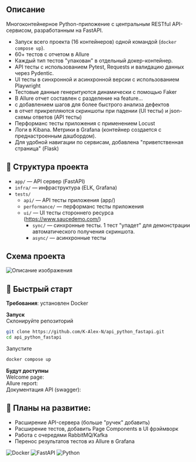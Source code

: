 
[//]: # (## Содержание)

[//]: # (* [Установка]&#40;#установка&#41;)

[//]: # (* [Начало работы]&#40;#начало-работы&#41;)

[//]: # (* [Документация API]&#40;#документация-api&#41;)

[//]: # (* [Тестирование]&#40;#тестирование&#41;)

[//]: # (* [Требования]&#40;#требования&#41;)

## Описание
Многоконтейнерное Python-приложение с центральным RESTful API-сервисом, разработанным на FastAPI.
- Запуск всего проекта (16 контейнеров) одной командой (`docker compose up`).
- 60+ тестов с отчетом в Allure
- Каждый тип тестов "упакован" в отдельный докер-контейнер. 
- API тесты с использованием Pytest, Requests и валидацию данных через Pydentic.
- UI тесты в синхронной и асинхронной версии с использованием Playwright
- Тестовые данные генеритуются динамически с помощью Faker
- В Allure отчет составлен с разделение на feature...
- с добавлением шагов для более быстрого анализа дефектов
- в отчет прикрепляются скриншоты при падении (UI тесты) и json-схемы ответов (API тесты) 
- Перформанс тесты приложения с применением Locust
- Логи в Kibana. Метрики в Grafana (контейнер создается с преднастроенным дашбордом). 
- Для удобной навигации по сервисам, добавлена "приветственная страница" (Flask)

[//]: # (POM, Elements)
[//]: # ()
## 📁 Структура проекта
- `app/` — API сервер (FastAPI)  
- `infra/` — инфраструктура (ELK, Grafana)
- `tests/`
  - `api/` — API тесты приложения (app/)
  - `performance/` — перформанс тесты приложения
  - `ui/` — UI тесты стороннего ресурса (https://www.saucedemo.com/)
    - `sync/` — синхронные тесты. 1 тест "упадет" для демонстрации автоматического получения скриншота. 
    - `async/` — асинхронные тесты 


## Схема проекта

![Описание изображения](https://raw.githubusercontent.com/K-Alex-N/assets/main/docker/main.png)


## 🚀 Быстрый старт

**Требования**: установлен Docker

**Запуск**  
Склонируйте репозиторий
```bash
git clone https://github.com/K-Alex-N/api_python_fastapi.git
cd api_python_fastapi
```
Запустите
```bash
docker compose up
```
**Будут доступны**  
Welcome page:      
Allure report:  
Документация API (swagger):   


[//]: # (## еще несколько особенностей)

[//]: # (-)

[//]: # (- данные в контейнерах очищены с помоью .dockerignore и не копирования "всего вподряд".)

[//]: # (image_on_github = "https://github.com/K-Alex-N/assets/main/docker/2025-07-04%2000_31_51-pet-project__docker.drawio%20-%20draw.io.png")
[//]: # (raw_image = image_on_github.replace&#40;"github", "raw.githubusercontent"&#41;)
[//]: # (Комментарий для докер-копоз файла)
[//]: # (https://1drv.ms/x/c/6399a0f415bd70c8/EbY4_7V1KEBIkaZc1B0_IKQB8T2xSWTXzQel6y8OXf-dwQ?e=PJ6eEC)


## 🚧 Планы на развитие:
- Расширение API-сервера (больше "ручек" добавить)
- Расширение тестов, добавить Page Components в UI фрэймворк
- Работа с очередями RabbitMQ/Kafka
- Перенос результатов тестов из Allure в Grafana
  
  
![Docker](https://img.shields.io/badge/Docker-ready-blue)
![FastAPI](https://img.shields.io/badge/FastAPI-v0.100+-green)
![Python](https://img.shields.io/badge/Python-3.11+-blue)


